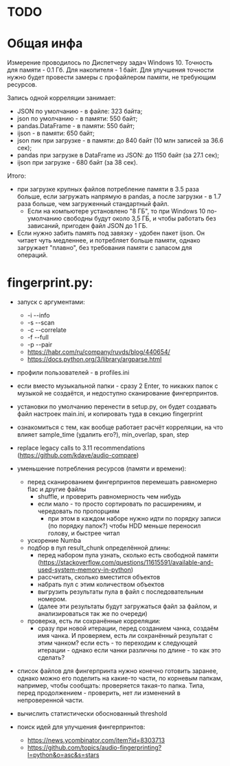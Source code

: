 
TODO
====

# Общая инфа

Измерение проводилось по Диспетчеру задач Windows 10. Точность для памяти - 0.1  Гб. Для накопителя - 1 байт. Для улучшения точности нужно будет провести замеры с профайлером памяти, не требующим ресурсов.

Запись одной корреляции занимает:
- JSON по умолчанию - в файле: 323 байта;
- json по умолчанию - в памяти: 550 байт;
- pandas.DataFrame - в памяти: 550 байт;
- ijson - в памяти: 650 байт;
- json пик при загрузке - в памяти: до 840 байт (10 млн записей за 36.6 сек);
- pandas при загрузке в DataFrame из JSON: до 1150 байт (за 27.1 сек);
- ijson при загрузке - 680 байт (за 38 сек).

Итого:
- при загрузке крупных файлов потребление памяти в 3.5 раза больше, если загружать напрямую в pandas, а после загрузки - в 1.7 раза больше, чем загруженный стандартный файл.
  - Если на компьютере установлено "8 ГБ", то при Windows 10 по-умолчанию свободны будут около 3,5 ГБ, и чтобы работать без зависаний,  пригоден файл JSON до 1 ГБ.
- Если нужно забить память под завязку - удобен пакет ijson. Он читает чуть медленнее, и потребляет больше памяти, однако загружает "плавно", без требования памяти с запасом для операций.


# fingerprint.py:

- запуск с аргументами:
  - -i --info
  - -s --scan
  - -c --correlate
  - -f --full
  - -p --pair
  - https://habr.com/ru/company/ruvds/blog/440654/
  - https://docs.python.org/3/library/argparse.html

- профили пользователей - в profiles.ini
- если вместо музыкальной папки - сразу 2 Enter, то никаких папок с музыкой не создаётся, и недоступно сканирование фингерпринтов.
- установки по умолчанию перенести в setup.py, он будет создавать файл настроек main.ini, и копировать туда в секцию fingerprint
- ознакомиться с тем, как вообще работает расчёт корреляции, на что влияет  sample_time (удалить его?), min_overlap, span, step
- replace legacy calls to 3.11 recommendations (https://github.com/kdave/audio-compare)

- уменьшение потребления ресурсов (памяти и времени):
  - перед сканированием фингерпринтов перемешать равномерно flac и другие файлы
    - shuffle, и проверить равномерность чем нибудь
    - если мало - то просто сортировать по расширениям, и чередовать по пропорциям
	  - при этом в каждом наборе нужно идти по порядку записи (по порядку папок?)
        чтобы HDD меньше переносил голову, и быстрее читал
  - ускорение Numba
  - подбор в пул result_chunk определённой длины:
    - перед набором пула узнать, сколько есть свободной памяти (https://stackoverflow.com/questions/11615591/available-and-used-system-memory-in-python)
    - рассчитать, сколько вместится объектов
    - набрать пул с этим количеством объектов
    - выгрузить результаты пула в файл с последовательным номером.
    - (далее эти результаты будут загружаться файл за файлом, и анализироваться так же по очереди)
  - проверка, есть ли сохранённые корреляции:
    - сразу при новой итерации, перед созданием чанка, создаём имя чанка. И проверяем, есть ли сохранённый результат с этим чанком? если есть - то переходим к следующей итерации - однако если чанки различны по длине - то как это сделать?

- список файлов для фингерпринта нужно конечно готовить заранее, однако можно его поделить на какие-то части, по корневым папкам, например, чтобы сообщать: проверяется такая-то папка. Типа, перед продолжением - проверить, нет ли изменений в непроверенной части.

- вычислить статистически обоснованный threshold
- поиск идей для улучшения фингерпринтов:
  - https://news.ycombinator.com/item?id=8303713
  - https://github.com/topics/audio-fingerprinting?l=python&o=asc&s=stars
